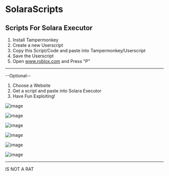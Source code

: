 # SolaraScripts
Scripts For Solara Executor
---------------------------


1. Install Tampermonkey
2. Create a new Userscript
3. Copy this Script/Code and paste into Tampermonkey/Userscript
4. Save the Userscript
5. Open www.roblox.com and Press "P"
---------------------------------------------------------------

--Optional--
1. Choose a Website
2. Get a script and paste into Solara Executor
3. Have Fun Exploiting!

![image](https://github.com/HeroReal/SolaraScripts/assets/172195499/81f94e06-534d-4ec3-846f-24e52a4b06a6)

![image](https://github.com/HeroReal/SolaraScripts/assets/172195499/58fa72d0-4c32-44af-a39c-df474026be7b)

![image](https://github.com/HeroReal/SolaraScripts/assets/172195499/419be1ff-a4cc-4d4f-930b-225d57a5bd8b)

![image](https://github.com/HeroReal/SolaraScripts/assets/172195499/2f41e7d1-9235-47ea-9601-3b08570a6840)

![image](https://github.com/HeroReal/SolaraScripts/assets/172195499/ebeef6a2-be51-41c0-b053-4d4748ce7ab8)

![image](https://github.com/HeroReal/SolaraScripts/assets/172195499/699a9dc2-6a9c-479e-bf80-8b2ffec758ce)

---------------------------------------------------------------
IS NOT A RAT
